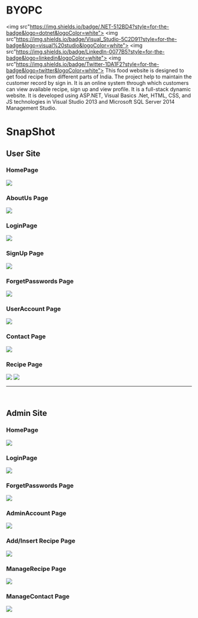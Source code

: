 # BYOPC
<img src"https://img.shields.io/badge/.NET-512BD4?style=for-the-badge&logo=dotnet&logoColor=white"></img>
<img src"https://img.shields.io/badge/Visual_Studio-5C2D91?style=for-the-badge&logo=visual%20studio&logoColor=white"></img>
<img src"https://img.shields.io/badge/LinkedIn-0077B5?style=for-the-badge&logo=linkedin&logoColor=white"></img>
<img src"https://img.shields.io/badge/Twitter-1DA1F2?style=for-the-badge&logo=twitter&logoColor=white"></img>
This food website is designed to get food recipe from different parts of India.
The project help to maintain the customer record by sign in. 
It is an online system through which customers can view available recipe, sign up and view profile. 
It is a full-stack dynamic website.
It is developed using ASP.NET, Visual Basics .Net, HTML, CSS, and JS technologies in Visual Studio 2013 and Microsoft SQL Server 2014 Management Studio.


<h1>SnapShot</h1>

<h2>User Site</h2>
<h3>HomePage</h3>
<img src="https://github.com/ShubhamRavani/BYOPC/blob/master/Snapshot/Home.jpg"></img>
<h3>AboutUs Page</h3>
<img src="https://github.com/ShubhamRavani/BYOPC/blob/master/Snapshot/About.jpg"></img>
<h3>LoginPage</h3>
<img src="https://github.com/ShubhamRavani/BYOPC/blob/master/Snapshot/Login.jpg"></img>
<h3>SignUp Page</h3>
<img src="https://github.com/ShubhamRavani/BYOPC/blob/master/Snapshot/SignUp.jpg"></img>
<h3>ForgetPasswords Page</h3>
<img src="https://github.com/ShubhamRavani/BYOPC/blob/master/Snapshot/ForgetPass.jpg"></img>
<h3>UserAccount Page</h3>
<img src="https://github.com/ShubhamRavani/BYOPC/blob/master/Snapshot/UserAccount.jpg"></img>
<h3>Contact Page</h3>
<img src="https://github.com/ShubhamRavani/BYOPC/blob/master/Snapshot/Contact.jpg"></img>
<h3>Recipe Page</h3>
<img src="https://github.com/ShubhamRavani/BYOPC/blob/master/Snapshot/Recipe1.jpg"></img>
<img src="https://github.com/ShubhamRavani/BYOPC/blob/master/Snapshot/Recipe2.jpg"></img>
<br />
<hr>
<br/>
<h2>Admin Site</h2>
<h3>HomePage</h3>
<img src="https://github.com/ShubhamRavani/BYOPC/blob/master/Snapshot/AdminHome.jpg"></img>
<h3>LoginPage</h3>
<img src="https://github.com/ShubhamRavani/BYOPC/blob/master/Snapshot/AdminLogin.jpg"></img>
<h3>ForgetPasswords Page</h3>
<img src="https://github.com/ShubhamRavani/BYOPC/blob/master/Snapshot/AdminForget.jpg"></img>
<h3>AdminAccount Page</h3>
<img src="https://github.com/ShubhamRavani/BYOPC/blob/master/Snapshot/AdminAccount.jpg"></img>
<h3>Add/Insert Recipe Page</h3>
<img src="https://github.com/ShubhamRavani/BYOPC/blob/master/Snapshot/AddRecipe.jpg"></img>
<h3>ManageRecipe Page</h3>
<img src="https://github.com/ShubhamRavani/BYOPC/blob/master/Snapshot/ManageRecipe.jpg"></img>
<h3>ManageContact Page</h3>
<img src="https://github.com/ShubhamRavani/BYOPC/blob/master/Snapshot/ManageContact.jpg"></img>


